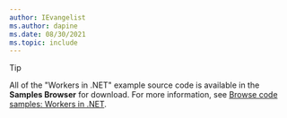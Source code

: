 ```yaml
---
author: IEvangelist
ms.author: dapine
ms.date: 08/30/2021
ms.topic: include
---
```


> [!TIP]
> All of the "Workers in .NET" example source code is available in the **Samples Browser** for download. For more information, see [Browse code samples: Workers in .NET](/samples/dotnet/samples/csharp-workers-fundamentals).
